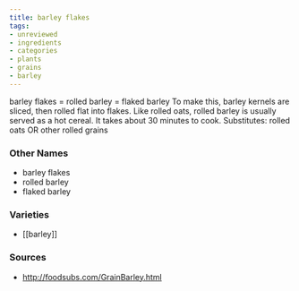 ```yaml
---
title: barley flakes
tags:
- unreviewed
- ingredients
- categories
- plants
- grains
- barley
---
```

barley flakes = rolled barley = flaked barley To make this, barley kernels are sliced, then rolled flat into flakes. Like rolled oats, rolled barley is usually served as a hot cereal. It takes about 30 minutes to cook. Substitutes: rolled oats OR other rolled grains

### Other Names

* barley flakes
* rolled barley
* flaked barley

### Varieties

* [[barley]]

### Sources
* http://foodsubs.com/GrainBarley.html
